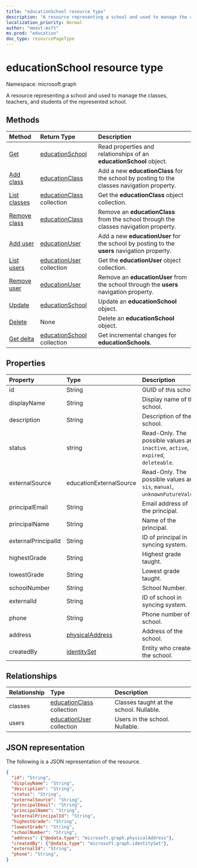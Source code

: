```yaml
---
title: "educationSchool resource type"
description: "A resource representing a school and used to manage the classes, teachers, and students of the represented school.  "
localization_priority: Normal
author: "mmast-msft"
ms.prod: "education"
doc_type: resourcePageType
---
```


# educationSchool resource type

Namespace: microsoft.graph

A resource representing a school and used to manage the classes, teachers, and students of the represented school.  

## Methods

| Method                                                   | Return Type                                    | Description                                                                                 |
| :------------------------------------------------------- | :--------------------------------------------- | :------------------------------------------------------------------------------------------ |
| [Get](../api/educationschool-get.md)                     | [educationSchool](educationschool.md)          | Read properties and relationships of an **educationSchool** object.                         |
| [Add class](../api/educationschool-post-classes.md)      | [educationClass](educationclass.md)            | Add a new **educationClass** for the school by posting to the classes navigation property.  |
| [List classes](../api/educationschool-list-classes.md)   | [educationClass](educationclass.md) collection | Get the **educationClass** object collection.                                               |
| [Remove class](../api/educationschool-delete-classes.md) | [educationClass](educationclass.md)            | Remove an **educationClass** from the school through the classes navigation property.       |
| [Add user](../api/educationschool-post-users.md)         | [educationUser](educationuser.md)              | Add a new **educationUser** for the school by posting to the **users** navigation property. |
| [List users](../api/educationschool-list-users.md)       | [educationUser](educationuser.md) collection   | Get the **educationUser** object collection.                                                |
| [Remove user](../api/educationschool-delete-users.md)    | [educationUser](educationuser.md)              | Remove an **educationUser** from the school through the **users** navigation property.      |
| [Update](../api/educationschool-update.md)               | [educationSchool](educationschool.md)          | Update an **educationSchool** object.                                                       |
| [Delete](../api/educationschool-delete.md)               | None                                           | Delete an **educationSchool** object.                                                       |
| [Get delta](../api/educationschool-delta.md)  | [educationSchool](educationschool.md) collection | Get incremental changes for **educationSchools**. |

## Properties

| Property            | Type                                  | Description                                                                        |
| :------------------ | :------------------------------------ | :--------------------------------------------------------------------------------- |
| id                  | String                                | GUID of this school.                                                               |
| displayName         | String                                | Display name of the school.                                                        |
| description         | String                                | Description of the school.                                                         |
| status              | string                                | Read-Only. The possible values are: `inactive`, `active`, `expired`, `deleteable`. |
| externalSource      | educationExternalSource               | Read-Only.  The possible values are: `sis`, `manual`, `unknownFutureValue`.        |
| principalEmail      | String                                | Email address of the principal.                                                    |
| principalName       | String                                | Name of the principal.                                                             |
| externalPrincipalId | String                                | ID of principal in syncing system.                                                 |
| highestGrade        | String                                | Highest grade taught.                                                              |
| lowestGrade         | String                                | Lowest grade taught.                                                               |
| schoolNumber        | String                                | School Number.                                                                     |
| externalId          | String                                | ID of school in syncing system.                                                    |
| phone               | String                                | Phone number of school.                                                            |
| address             | [physicalAddress](physicaladdress.md) | Address of the school.                                                             |
| createdBy           | [identitySet](identityset.md)         | Entity who created the school.                                                     |

## Relationships

| Relationship | Type                                           | Description                             |
| :----------- | :--------------------------------------------- | :-------------------------------------- |
| classes      | [educationClass](educationclass.md) collection | Classes taught at the school. Nullable. |
| users        | [educationUser](educationuser.md) collection   | Users in the school. Nullable.          |

## JSON representation

The following is a JSON representation of the resource.

<!--{
  "blockType": "resource",
  "optionalProperties": [],
  "baseType": "microsoft.graph.educationOrganization",
  "@odata.type": "microsoft.graph.educationSchool"
}-->

```json
{
  "id": "String",
  "displayName": "String",
  "description": "String",
  "status": "String",
  "externalSource": "String",
  "principalEmail": "String",
  "principalName": "String",
  "externalPrincipalId": "String",
  "highestGrade": "String",
  "lowestGrade": "String",
  "schoolNumber": "String",
  "address": {"@odata.type": "microsoft.graph.physicalAddress"},
  "createdBy": {"@odata.type": "microsoft.graph.identitySet"},
  "externalId": "String",
  "phone": "String",
}
```

<!-- uuid: 8fcb5dbc-d5aa-4681-8e31-b001d5168d79
2015-10-25 14:57:30 UTC -->
<!-- {
  "type": "#page.annotation",
  "description": "educationSchool resource",
  "keywords": "",
  "section": "documentation",
  "tocPath": ""
}-->
